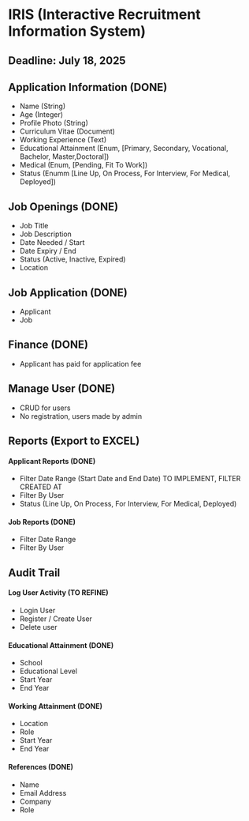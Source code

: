 # IRIS (Interactive Recruitment Information System)

## Deadline: July 18, 2025

## Application Information (DONE)

-   Name (String)
-   Age (Integer)
-   Profile Photo (String)
-   Curriculum Vitae (Document)
-   Working Experience (Text)
-   Educational Attainment (Enum, [Primary, Secondary, Vocational, Bachelor, Master,Doctoral])
-   Medical (Enum, [Pending, Fit To Work])
-   Status (Enumm [Line Up, On Process, For Interview, For Medical, Deployed])

## Job Openings (DONE)

-   Job Title
-   Job Description
-   Date Needed / Start
-   Date Expiry / End
-   Status (Active, Inactive, Expired)
-   Location

## Job Application (DONE)

-   Applicant
-   Job

## Finance (DONE)

-   Applicant has paid for application fee

## Manage User (DONE)

-   CRUD for users
-   No registration, users made by admin

## Reports (Export to EXCEL)

#### Applicant Reports (DONE)

-   Filter Date Range (Start Date and End Date) TO IMPLEMENT, FILTER CREATED AT
-   Filter By User
-   Status (Line Up, On Process, For Interview, For Medical, Deployed)

#### Job Reports (DONE)

-   Filter Date Range
-   Filter By User

## Audit Trail

#### Log User Activity (TO REFINE)

-   Login User
-   Register / Create User
-   Delete user

#### Educational Attainment (DONE)

-   School
-   Educational Level
-   Start Year
-   End Year

#### Working Attainment (DONE)

-   Location
-   Role
-   Start Year
-   End Year

#### References (DONE)

-   Name
-   Email Address
-   Company
-   Role
